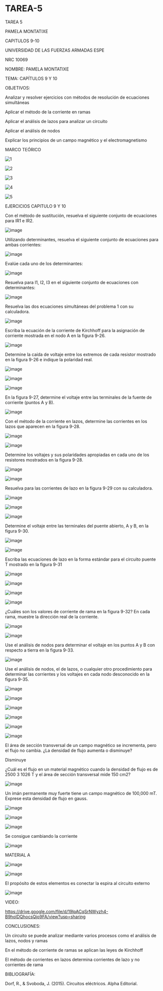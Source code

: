 # TAREA-5
TAREA 5


PAMELA MONTATIXE

CAPITULOS 9-10

UNIVERSIDAD DE LAS FUERZAS ARMADAS ESPE

NRC 10069

NOMBRE: PAMELA MONTATIXE

TEMA: CAPÍTULOS 9 Y 10

OBJETIVOS:

Analizar y resolver ejercicios con métodos de resolución de ecuaciones simultáneas

Aplicar el método de la corriente en ramas 

Aplicar el análisis de lazos para analizar un circuito

Aplicar el análisis de nodos

Explicar los principios de un campo magnético y el electromagnetismo





MARCO TEÓRICO

![1](https://user-images.githubusercontent.com/116780506/211182166-3b6e6da0-1394-4baf-b013-bc1e2a00d862.png)


![2](https://user-images.githubusercontent.com/116780506/211182175-cbb6b863-904e-46c1-8b6c-c9fe661c8efb.png)

![3](https://user-images.githubusercontent.com/116780506/211182178-f981a19d-3152-4524-9750-c95f8f77caf8.png)


![4](https://user-images.githubusercontent.com/116780506/211182189-f256b0ab-5282-485e-9c8e-3188b2b9d473.png)

![5](https://user-images.githubusercontent.com/116780506/211182197-cefd3dd6-998b-46c1-8766-30159f813262.png)


EJERCICIOS CAPITULO 9 Y 10

Con el método de sustitución, resuelva el siguiente conjunto de ecuaciones para IR1 e IR2.

![image](https://user-images.githubusercontent.com/116780506/211219662-831d917f-109d-4526-a2fa-19b4d8f1af72.png)


Utilizando determinantes, resuelva el siguiente conjunto de ecuaciones para ambas corrientes:

![image](https://user-images.githubusercontent.com/116780506/211219688-f11ae414-1e8b-4481-a076-4b7b49e05f29.png)


Evalúe cada uno de los determinantes:

![image](https://user-images.githubusercontent.com/116780506/211219784-186d4f8d-c5e1-4433-b941-366d45def57e.png)


Resuelva para I1, I2, I3 en el siguiente conjunto de ecuaciones con determinantes:

![image](https://user-images.githubusercontent.com/116780506/211219810-fed323b8-abc2-4f38-94b2-9408e9e499bc.png)


Resuelva las dos ecuaciones simultáneas del problema 1 con su calculadora.

![image](https://user-images.githubusercontent.com/116780506/211219852-468db234-9191-4471-b2a7-c5b684dd3668.png)


Escriba la ecuación de la corriente de Kirchhoff para la asignación de corriente mostrada en el nodo A en la figura 9-26.

![image](https://user-images.githubusercontent.com/116780506/211219865-83bb8b2f-9d8e-4e07-ae55-fbd12e911a2e.png)


Determine la caída de voltaje entre los extremos de cada resistor mostrado en la figura 9-26 e indique la polaridad real.

![image](https://user-images.githubusercontent.com/116780506/211219894-3e1972e8-0939-49c9-9632-ce9fb0413fbb.png)

![image](https://user-images.githubusercontent.com/116780506/211219921-c7d4dbbd-3db9-42e8-92ab-2f30c64a946b.png)




![image](https://user-images.githubusercontent.com/116780506/211219928-70751c21-d99d-440f-a3bf-dc3d9a5599e4.png)



En la figura 9-27, determine el voltaje entre las terminales de la fuente de corriente (puntos A y B).

![image](https://user-images.githubusercontent.com/116780506/211219943-8340445c-c77a-4698-b56a-2fae7679070d.png)

Con el método de la corriente en lazos, determine las corrientes en los lazos que aparecen en la figura 9-28.


![image](https://user-images.githubusercontent.com/116780506/211220038-a624126c-eeea-4286-be4a-98647f81bfc8.png)


![image](https://user-images.githubusercontent.com/116780506/211220163-ec177285-f489-4d10-9d1a-9531c8fdc987.png)


Determine los voltajes y sus polaridades apropiadas en cada uno de los resistores mostrados en la figura 9-28.



![image](https://user-images.githubusercontent.com/116780506/211220272-078480f2-8b18-40a3-bcb0-3cab8cf928d6.png)


![image](https://user-images.githubusercontent.com/116780506/211220281-44406a70-fd49-4dfc-aef6-594f62bd027a.png)


Resuelva para las corrientes de lazo en la figura 9-29 con su calculadora.

![image](https://user-images.githubusercontent.com/116780506/211220356-a1d792ac-1e6b-48b5-9fa8-5fdc1071a62a.png)

![image](https://user-images.githubusercontent.com/116780506/211220388-0aac2e28-f7c4-4573-9e7c-926d2f218a64.png)


![image](https://user-images.githubusercontent.com/116780506/211220395-66d6afd4-8a99-4ca6-ba1d-4b6143f114fb.png)


Determine el voltaje entre las terminales del puente abierto, A y B, en la figura 9-30.

![image](https://user-images.githubusercontent.com/116780506/211220442-9009514c-b6a0-41ec-80c8-f83a1d2abb33.png)


![image](https://user-images.githubusercontent.com/116780506/211220450-2aaece30-6bae-4a06-b015-c667b17773fd.png)

Escriba las ecuaciones de lazo en la forma estándar para el circuito puente T mostrado en la figura 9-31

![image](https://user-images.githubusercontent.com/116780506/211220458-ca7f6748-c649-4635-8f08-e0d47282beb4.png)


![image](https://user-images.githubusercontent.com/116780506/211220468-0da08ca8-2619-4ea0-8eda-c8a145a778e5.png)


![image](https://user-images.githubusercontent.com/116780506/211220474-2a10ff1c-cf16-4268-bed2-0b99c96fa5b0.png)


![image](https://user-images.githubusercontent.com/116780506/211220478-275feb9e-656b-4c63-9f1c-b7ebd99ecead.png)


¿Cuáles son los valores de corriente de rama en la figura 9-32? En cada rama, muestre la dirección real de la corriente.


![image](https://user-images.githubusercontent.com/116780506/211220491-a96d95e7-7735-4592-8d46-edcb16e24e32.png)


![image](https://user-images.githubusercontent.com/116780506/211220502-5061c663-ac37-457d-a420-f24b2467627b.png)


Use el análisis de nodos para determinar el voltaje en los puntos A y B con respecto a tierra en la figura 9-33.

![image](https://user-images.githubusercontent.com/116780506/211220550-b5bf3bf2-0380-4554-b1a4-2e97fe630847.png)


Use el análisis de nodos, el de lazos, o cualquier otro procedimiento para determinar las corrientes y los voltajes en cada nodo desconocido en la figura 9-35.

![image](https://user-images.githubusercontent.com/116780506/211220596-07376b21-d596-439a-9192-b572c02c4f27.png)


![image](https://user-images.githubusercontent.com/116780506/211220603-bccadf6d-033a-4bef-81cc-853173c288db.png)


![image](https://user-images.githubusercontent.com/116780506/211220613-2d2f7e6f-8148-48e8-97c1-d3195e3c3aa7.png)


![image](https://user-images.githubusercontent.com/116780506/211220620-991bc957-6c53-4922-aa3e-9f61b7d48725.png)


![image](https://user-images.githubusercontent.com/116780506/211220632-dc2f1c32-3ed9-4512-a9d8-c2362ff495c3.png)


![image](https://user-images.githubusercontent.com/116780506/211220643-20f44277-00b8-47fc-b672-0c59a2feefba.png)



El área de sección transversal de un campo magnético se incrementa, pero el flujo no cambia. ¿La densidad de flujo aumenta o disminuye?


Disminuye

¿Cuál es el flujo en un material magnético cuando la densidad de flujo es de 2500 3 1026 T y el área de sección transversal mide 150 cm2?


![image](https://user-images.githubusercontent.com/116780506/211220706-72ad5cc7-3d44-4fe3-9c90-621c5dc1616c.png)


Un imán permanente muy fuerte tiene un campo magnético de 100,000 mT. Exprese esta densidad de flujo en gauss.

![image](https://user-images.githubusercontent.com/116780506/211220715-1eaf6acc-859f-4769-bc32-de4aab644039.png)

![image](https://user-images.githubusercontent.com/116780506/211223878-8beb9978-b1bb-46c9-a164-bc09360fde4a.png)


![image](https://user-images.githubusercontent.com/116780506/211223898-ff9eca73-d54b-4bfb-ae52-ffe3c68c4dcb.png)


Se consigue cambiando la corriente

![image](https://user-images.githubusercontent.com/116780506/211223910-141005d3-f3fa-49b9-b7d1-b4af4b7f53bc.png)


MATERIAL A


![image](https://user-images.githubusercontent.com/116780506/211223922-a6e8d848-e917-4e36-8490-35a64a3bc6a3.png)


![image](https://user-images.githubusercontent.com/116780506/211223940-7462375f-6e27-437d-a800-4c7f1b25b51f.png)


El propósito de estos elementos es conectar la espira al circuito externo

![image](https://user-images.githubusercontent.com/116780506/211223959-0d8d574c-9829-4004-aa71-8d0fb4d2d339.png)


VIDEO:

https://drive.google.com/file/d/19lpACqSrNWyzh4-B9holDQhocsQjo9FA/view?usp=sharing



CONCLUSIONES:

Un circuito se puede analizar mediante varios procesos como el análisis de lazos, nodos y ramas

En el método de corriente de ramas se aplican las leyes de Kirchhoff 

El método de corrientes en lazos determina corrientes de lazo y no corrientes de rama



BIBLIOGRAFÍA:



Dorf, R., & Svoboda, J. (2015). Circuitos eléctricos. Alpha Editorial.
















